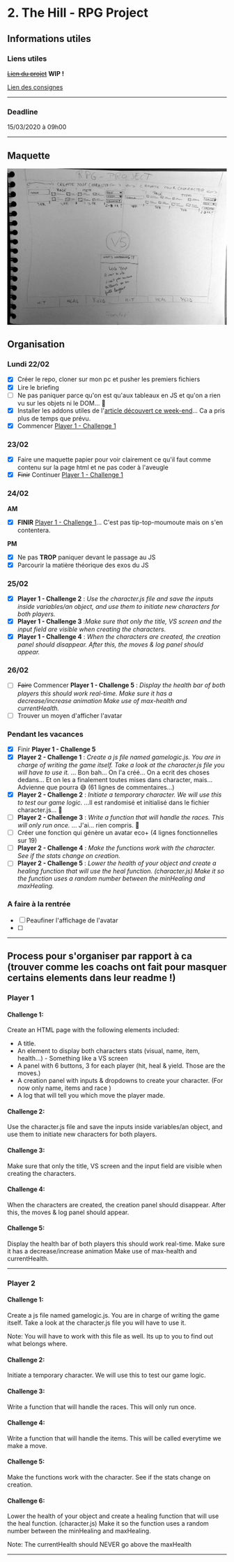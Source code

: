 # 2. The Hill - RPG Project
## Informations utiles
### Liens utiles
~~[Lien du projet](#)~~  **WIP !**

[Lien des consignes](https://github.com/becodeorg/BXL-Swartz-4-27/tree/master/2.The-Hill/1.Javascript/rpg-project)

---


### Deadline
15/03/2020 à 09h00

---
## Maquette
![Maquette de la page](images/maquette.jpg)
## Organisation
### Lundi 22/02
- [x] Créer le repo, cloner sur mon pc et pusher les premiers fichiers
- [x] Lire le briefing
- [ ] Ne pas paniquer parce qu'on est qu'aux tableaux en JS et qu'on a rien vu sur les objets ni le DOM... :thinking:
- [x] Installer les addons utiles de l'[article découvert ce week-end](https://dev.to/ratuloss/my-productivity-setup-vs-code-4o9d)... Ca a pris plus de temps que prévu.  
- [x] Commencer [Player 1 - Challenge 1](#challenge-1)

### 23/02
- [x] Faire une maquette papier pour voir clairement ce qu'il faut comme contenu sur la page html et ne pas coder à l'aveugle
- [x] ~~Finir~~ Continuer [Player 1 - Challenge 1](#challenge-1)
### 24/02
**AM**
- [x] **FINIR** [Player 1 - Challenge 1](#challenge-1)... C'est pas tip-top-moumoute mais on s'en contentera. 

**PM**
- [x] Ne pas **TROP** paniquer devant le passage au JS
- [x] Parcourir la matière théorique des exos du JS

### 25/02
- [x] **Player 1 - Challenge 2** : *Use the character.js file and save the inputs inside variables/an object, and use them to initiate new characters for both players.* 
- [x] **Player 1 - Challenge 3** :*Make sure that only the title, VS screen and the input field are visible when creating the characters.*
- [x] **Player 1 - Challenge 4** : *When the characters are created, the creation panel should disappear. After this, the moves & log panel should appear.*

### 26/02
- [ ] ~~Faire~~ Commencer **Player 1 - Challenge 5** : *Display the health bar of both players this should work real-time. Make sure it has a decrease/increase animation Make use of max-health and currentHealth.* 
- [ ] Trouver un moyen d'afficher l'avatar  

### Pendant les vacances
- [x] Finir  **Player 1 - Challenge 5** 
- [x] **Player 2 - Challenge 1** :  *Create a js file named gamelogic.js. You are in charge of writing the game itself. Take a look at the character.js file you will have to use it.*   ... Bon bah... On l'a créé... On a ecrit des choses dedans... Et on les a finalement toutes mises dans character, mais... Advienne que pourra :sweat_smile: (61 lignes de commentaires...)
- [x] **Player 2 - Challenge 2** : *Initiate a temporary character. We will use this to test our game logic.*  ...Il est randomisé et initialisé dans le fichier character.js... :thinking:
- [ ] **Player 2 - Challenge 3** : *Write a function that will handle the races. This will only run once.* ... J'ai... rien compris. :facepalm:
- [ ] Créer une fonction qui génère un avatar eco+ (4 lignes fonctionnelles sur 19)
- [ ] **Player 2 - Challenge 4** : *Make the functions work with the character. See if the stats change on creation.* 
- [ ] **Player 2 - Challenge 5** : *Lower the health of your object and create a healing function that will use the heal function. (character.js) Make it so the function uses a random number between the minHealing and maxHealing.*

### A faire à la rentrée
- [ ] Peaufiner l'affichage de l'avatar
- [ ] 

---


## Process pour s'organiser par rapport à ca (trouver comme les coachs ont fait pour masquer certains elements dans leur readme !)
### Player 1
#### **Challenge 1:**  
Create an HTML page with the following elements included:

- A title.
- An element to display both characters stats (visual, name, item, health...) - Something like a VS screen
- A panel with 6 buttons, 3 for each player (hit, heal & yield. Those are the moves.)
- A creation panel with inputs & dropdowns to create your character. (For now only name, items and race )
- A log that will tell you which move the player made.

#### **Challenge 2:**
Use the character.js file and save the inputs inside variables/an object, and use them to initiate new characters for both players.

#### **Challenge 3:**
Make sure that only the title, VS screen and the input field are visible when creating the characters.

#### **Challenge 4:**
When the characters are created, the creation panel should disappear. After this, the moves & log panel should appear.

#### **Challenge 5:**
Display the health bar of both players this should work real-time. Make sure it has a decrease/increase animation Make use of max-health and currentHealth.

---

### Player 2
#### **Challenge 1:**
Create a js file named gamelogic.js. You are in charge of writing the game itself. Take a look at the character.js file you will have to use it.

Note: You will have to work with this file as well. Its up to you to find out what belongs where.

#### **Challenge 2:**
Initiate a temporary character. We will use this to test our game logic.

#### **Challenge 3:**
Write a function that will handle the races. This will only run once.

#### **Challenge 4:**
Write a function that will handle the items. This will be called everytime we make a move.

#### **Challenge 5:**
Make the functions work with the character. See if the stats change on creation.

#### **Challenge 6:**
Lower the health of your object and create a healing function that will use the heal function. (character.js) Make it so the function uses a random number between the minHealing and maxHealing.

Note: The currentHealth should NEVER go above the maxHealth

---

